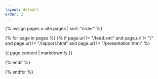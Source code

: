 ```yaml
---
layout: default
order: 2
---
```


{% assign pages = site.pages | sort: "order" %}

{% for page in pages %}
  {% if page.url != "/feed.xml" and  page.url != "/" and page.url != "/rapport.html" and page.url != "/presentation.html" %}

{{ page.content | markdownify }}

  {% endif %}

{% endfor %}
 
 
